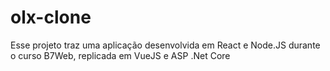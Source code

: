 # olx-clone
Esse projeto traz uma aplicação desenvolvida em React e Node.JS durante o curso B7Web, replicada em VueJS e ASP .Net Core

